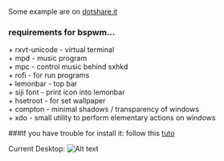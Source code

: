 <p>Some example are on <a href="http://dotshare.it/~szorfein/">dotshare.it</a></p>

<h3>requirements for bspwm...</h3>

<p>
+ rxvt-unicode - virtual terminal <br />
+ mpd - music program <br />
+ mpc - control music behind sxhkd <br />
+ rofi - for run programs <br />
+ lemonbar - top bar <br />
+ siji font - print icon into lemonbar <br />
+ hsetroot - for set wallpaper <br />
+ compton - minimal shadows / transparency of windows <br />
+ xdo - small utility to perform elementary actions on windows<br />
</p>

###If you have trouble for install it: follow this [tuto](https://github.com/szorfein/dotfiles/wiki/Install-BSPWM)

Current Desktop: 
![Alt text](https://raw.githubusercontent.com/szorfein/dotfiles/master/screenshot.jpg "Screenshot")
